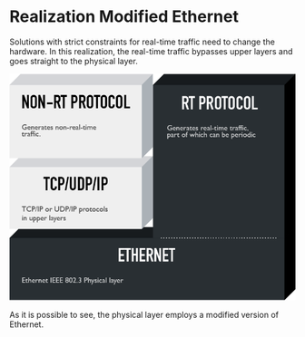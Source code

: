 # Realization Modified Ethernet

Solutions with strict constraints for real-time traffic need to change the hardware. In this realization, the real-time traffic bypasses upper layers and goes straight to the physical layer.

![Visualization of realization Modified Ethernet](../assets/modified-ethernet.png)

As it is possible to see, the physical layer employs a modified version of Ethernet.